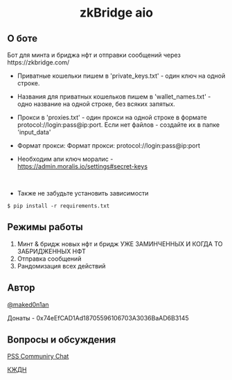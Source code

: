 <h1 align="center">zkBridge aio</h1>

<h2>О боте</h2>
Бот для минта и бриджа нфт и отправки сообщений через https://zkbridge.com/</br>

* Приватные кошельки пишем в 'private_keys.txt' - один ключ на одной строке.
* Названия для приватных кошельков пишем в 'wallet_names.txt' - одно название на одной строке, без всяких запятых.
* Прокси в 'proxies.txt' - один прокси на одной строке в формате protocol://login:pass@ip:port.
Если нет файлов - создайте их в папке 'input_data'</br>

* Формат прокси: Формат прокси: protocol://login:pass@ip:port</br>

* Необходим апи ключ моралис - https://admin.moralis.io/settings#secret-keys
 </br>

* Также не забудьте установить зависимости 

<pre><code>$ pip install -r requirements.txt</code></pre>

<h2>Режимы работы</h2>

1. Минт & бридж новых нфт и бридж УЖЕ ЗАМИНЧЕННЫХ И КОГДА ТО ЗАБРИДЖЕННЫХ НФТ</br>
2. Отправка сообщений
3. Рандомизация всех действий

<h2>Автор</h2> 
<a href="https://t.me/maked0n1an" target="_blank">@maked0n1an</a>

Донаты - 0x74eEfCAD1Ad18705596106703A3036BaAD6B3145

<h2>Вопросы и обсуждения</h2>
<a href="https://t.me/+gw1XidxLobE1MmEy" target="_blank">PSS Communiry Chat</a>

<a href="https://t.me/kzdnclub" target="_blank">КЖДН</a>
